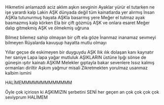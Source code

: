 Hikmetini anlamazdı aciz aklım aşkın sevginin
Ayaklar yürür el tutarken ne işe yarardı kalp
Lakin AŞK dünyada değil tüm kainatlarda yer alırmış
İnsan AŞKla tutunurmuş hayata AŞKla basarmış yere
Meğer el tutmaz ayak basmazmış kalp körken
Ela bir çift gözmüş AŞK ve onlara esaret
Meğer dalıp gitmekmiş AŞK ve ölmekmiş uğruna

Bilmez bilemez sahip olmayan bir çift ela göze
İnanmaz inanamaz sevmeyi bilmeyen 
Rüyalarda kavuşup hayatta mutlu olmayı

Yıllar geçse de eskimeyen bir duyguydu AŞK 
Ilık ılık dolaşan kanı kaynatır her saniye
Lapa lapa yağar mutluluk AŞIKLARIN üstüne
Işığı sönse de güneşin ışıtır kainatı AŞKIM
Melekler gıptayla bakar sevenlere
Issız kalmış ormanları diriltir Aşkım yağmur misali
Zikretmekten yorulmaz usanmaz kalbim ismini

HALİMEMMMMMMMMMMMMM

Öyle çok içiriosn ki AŞKIMIZIN şerbetini SENİ her geçen an çok çok çok çok seviyprum HALİMEM 
